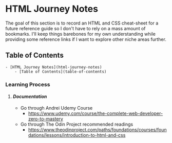 
# HTML Journey Notes
The goal of this section is to record an HTML and CSS cheat-sheet for a future reference guide so I don't have to rely on a mass amount of bookmarks. 
I'll keep things barebones for my own understanding while providing some reference links if I want to explore other niche areas further.

## Table of Contents
    - [HTML Journey Notes](html-journey-notes)
        - [Table of Contents](table-of-contents)

### Learning Process
1. #### *Documentation*
    * Go through Andrei Udemy Course
        - https://www.udemy.com/course/the-complete-web-developer-zero-to-mastery
    * Go through The Odin Project recommended readings
        - https://www.theodinproject.com/paths/foundations/courses/foundations/lessons/introduction-to-html-and-css
